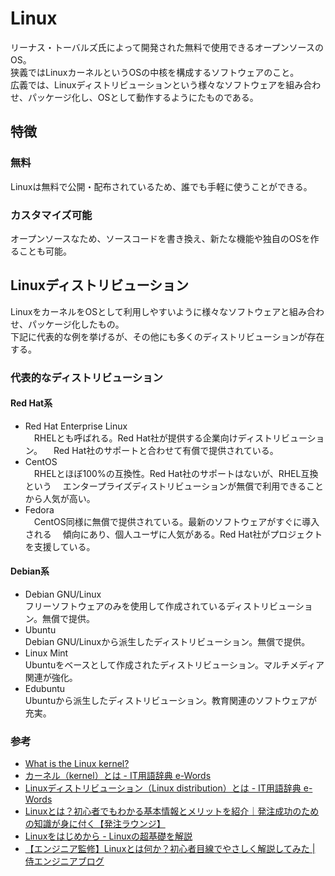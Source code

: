 # Linux
リーナス・トーバルズ氏によって開発された無料で使用できるオープンソースのOS。  
狭義ではLinuxカーネルというOSの中核を構成するソフトウェアのこと。  
広義では、Linuxディストリビューションという様々なソフトウェアを組み合わせ、パッケージ化し、OSとして動作するようにたものである。

## 特徴
### 無料
Linuxは無料で公開・配布されているため、誰でも手軽に使うことができる。

### カスタマイズ可能
オープンソースなため、ソースコードを書き換え、新たな機能や独自のOSを作ることも可能。

## Linuxディストリビューション
LinuxをカーネルをOSとして利用しやすいように様々なソフトウェアと組み合わせ、パッケージ化したもの。  
下記に代表的な例を挙げるが、その他にも多くのディストリビューションが存在する。

### 代表的なディストリビューション
#### Red Hat系
- Red Hat Enterprise Linux  
　RHELとも呼ばれる。Red Hat社が提供する企業向けディストリビューション。
　Red Hat社のサポートと合わせて有償で提供されている。
- CentOS  
　RHELとほぼ100%の互換性。Red Hat社のサポートはないが、RHEL互換という
　エンタープライズディストリビューションが無償で利用できることから人気が高い。
- Fedora  
　CentOS同様に無償で提供されている。最新のソフトウェアがすぐに導入される
　傾向にあり、個人ユーザに人気がある。Red Hat社がプロジェクトを支援している。

#### Debian系
- Debian GNU/Linux  
  フリーソフトウェアのみを使用して作成されているディストリビューション。無償で提供。
- Ubuntu  
  Debian GNU/Linuxから派生したディストリビューション。無償で提供。
- Linux Mint  
  Ubuntuをベースとして作成されたディストリビューション。マルチメディア関連が強化。
- Edubuntu  
  Ubuntuから派生したディストリビューション。教育関連のソフトウェアが充実。

### 参考
- [What is the Linux kernel?](https://www.redhat.com/ja/topics/linux/what-is-the-linux-kernel)
- [カーネル（kernel）とは \- IT用語辞典 e\-Words](https://e-words.jp/w/%E3%82%AB%E3%83%BC%E3%83%8D%E3%83%AB.html)
- [Linuxディストリビューション（Linux distribution）とは \- IT用語辞典 e\-Words](https://e-words.jp/w/Linux%E3%83%87%E3%82%A3%E3%82%B9%E3%83%88%E3%83%AA%E3%83%93%E3%83%A5%E3%83%BC%E3%82%B7%E3%83%A7%E3%83%B3.html)
- [Linuxとは？初心者でもわかる基本情報とメリットを紹介｜発注成功のための知識が身に付く【発注ラウンジ】](https://hnavi.co.jp/knowledge/blog/linux-merit/)
- [Linuxをはじめから \- Linuxの超基礎を解説](https://www.infraeye.com/study/linuxz0.html)
- [【エンジニア監修】Linuxとは何か？初心者目線でやさしく解説してみた \| 侍エンジニアブログ](https://www.sejuku.net/blog/4948)